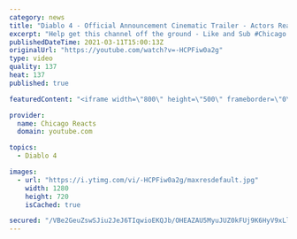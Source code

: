 ```yaml
---
category: news
title: "Diablo 4 - Official Announcement Cinematic Trailer - Actors React"
excerpt: "Help get this channel off the ground - Like and Sub #Chicago #Blind #React."
publishedDateTime: 2021-03-11T15:00:13Z
originalUrl: "https://youtube.com/watch?v=-HCPFiw0a2g"
type: video
quality: 137
heat: 137
published: true

featuredContent: "<iframe width=\"800\" height=\"500\" frameborder=\"0\" src=\"https://www.youtube.com/embed/-HCPFiw0a2g\" allow=\"accelerometer; autoplay; encrypted-media; gyroscope; picture-in-picture\" allowfullscreen></iframe>"

provider:
  name: Chicago Reacts
  domain: youtube.com

topics:
  - Diablo 4

images:
  - url: "https://i.ytimg.com/vi/-HCPFiw0a2g/maxresdefault.jpg"
    width: 1280
    height: 720
    isCached: true

secured: "/VBe2GeuZswSJiu2JeJ6TIqwioEKQJb/OHEAZAU5MyuJUZ0kFUj9K6HyV9xLl0VG8fofjL55CKWIBKcPwK3rqpLKukGsXsPxoFy0LJ/kPruGvm24rRtG0chhJK3TnOBzj6lCHImFtp0/oA26+3M2KZIHFCwJ0buUgw0U2uBsDsL41XXdVkUt5uTBFIY84l+45mbDK57JWVydPr/5iBPnH8BQF/J8CCwfoOqJfnFNgdofKX7mcyDExwb+DE2siRsxz+d2CfLmXUhBuCa3YU5ZmIv/Q3lCiBg7CV98ta+6EP0pmYFdSat3qaHgSbU5vHMzlJWNLb5zYamLWmE+77D5LnUJi0FXYHgDCNxXjQs9HaaH6meibnQaI/L7GtvaEoni9F8nq9hTXnXM3b1ccyTCUwQsIzDcr+RoGY6dzIy/VFwogErsyhKY2VRISS8sSQv1;SqQBjtjucUWiLxcb4Ho+Zg=="
---
```


